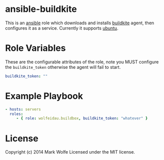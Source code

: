 # ansible-buildkite

This is an [ansible](https://docs.ansible.com/) role which downloads and installs [buildkite](https://buildkite.com) agent,
then configures it as a service. Currently it supports [ubuntu](http://ubuntu.com).

# Role Variables

These are the configurable attributes of the role, note you MUST configure the `buildkite_token` otherwise the agent will fail to start.

```yaml
buildkite_token: ""
```

# Example Playbook

```yaml
- hosts: servers
  roles:
     - { role: wolfeidau.buildbox, buildkite_token: "whatever" }
```

# License

Copyright (c) 2014 Mark Wolfe
Licensed under the MIT license.
